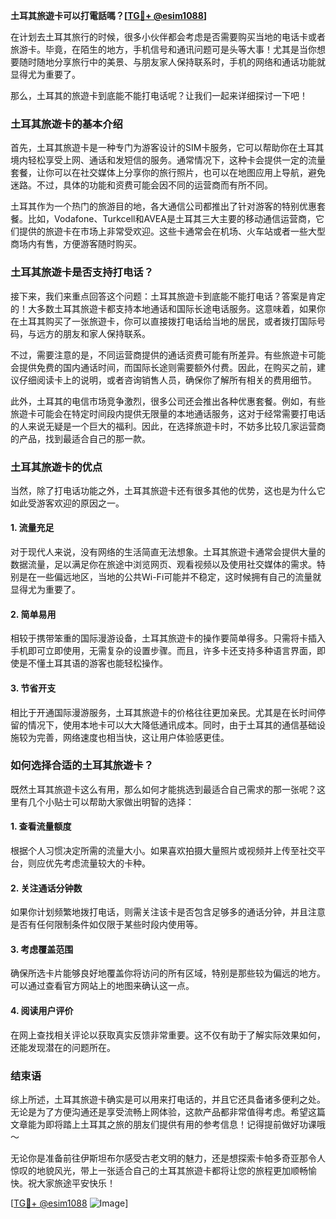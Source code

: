 **土耳其旅遊卡可以打電話嗎？[[TG💪+ @esim1088](https://t.me/s/esim1088)]**

在计划去土耳其旅行的时候，很多小伙伴都会考虑是否需要购买当地的电话卡或者旅游卡。毕竟，在陌生的地方，手机信号和通讯问题可是头等大事！尤其是当你想要随时随地分享旅行中的美景、与朋友家人保持联系时，手机的网络和通话功能就显得尤为重要了。

那么，土耳其的旅遊卡到底能不能打电话呢？让我们一起来详细探讨一下吧！

### 土耳其旅遊卡的基本介绍

首先，土耳其旅遊卡是一种专门为游客设计的SIM卡服务，它可以帮助你在土耳其境内轻松享受上网、通话和发短信的服务。通常情况下，这种卡会提供一定的流量套餐，让你可以在社交媒体上分享你的旅行照片，也可以在地图应用上导航，避免迷路。不过，具体的功能和资费可能会因不同的运营商而有所不同。

土耳其作为一个热门的旅游目的地，各大通信公司都推出了针对游客的特别优惠套餐。比如，Vodafone、Turkcell和AVEA是土耳其三大主要的移动通信运营商，它们提供的旅遊卡在市场上非常受欢迎。这些卡通常会在机场、火车站或者一些大型商场内有售，方便游客随时购买。

### 土耳其旅遊卡是否支持打电话？

接下来，我们来重点回答这个问题：土耳其旅遊卡到底能不能打电话？答案是肯定的！大多数土耳其旅遊卡都支持本地通话和国际长途电话服务。这意味着，如果你在土耳其购买了一张旅遊卡，你可以直接拨打电话给当地的居民，或者拨打国际号码，与远方的朋友和家人保持联系。

不过，需要注意的是，不同运营商提供的通话资费可能有所差异。有些旅遊卡可能会提供免费的国内通话时间，而国际长途则需要额外付费。因此，在购买之前，建议仔细阅读卡上的说明，或者咨询销售人员，确保你了解所有相关的费用细节。

此外，土耳其的电信市场竞争激烈，很多公司还会推出各种优惠套餐。例如，有些旅遊卡可能会在特定时间段内提供无限量的本地通话服务，这对于经常需要打电话的人来说无疑是一个巨大的福利。因此，在选择旅遊卡时，不妨多比较几家运营商的产品，找到最适合自己的那一款。

### 土耳其旅遊卡的优点

当然，除了打电话功能之外，土耳其旅遊卡还有很多其他的优势，这也是为什么它如此受游客欢迎的原因之一。

#### 1. 流量充足
对于现代人来说，没有网络的生活简直无法想象。土耳其旅遊卡通常会提供大量的数据流量，足以满足你在旅途中浏览网页、观看视频以及使用社交媒体的需求。特别是在一些偏远地区，当地的公共Wi-Fi可能并不稳定，这时候拥有自己的流量就显得尤为重要了。

#### 2. 简单易用
相较于携带笨重的国际漫游设备，土耳其旅遊卡的操作要简单得多。只需将卡插入手机即可立即使用，无需复杂的设置步骤。而且，许多卡还支持多种语言界面，即使是不懂土耳其语的游客也能轻松操作。

#### 3. 节省开支
相比于开通国际漫游服务，土耳其旅遊卡的价格往往更加亲民。尤其是在长时间停留的情况下，使用本地卡可以大大降低通讯成本。同时，由于土耳其的通信基础设施较为完善，网络速度也相当快，这让用户体验感更佳。

### 如何选择合适的土耳其旅遊卡？

既然土耳其旅遊卡这么有用，那么如何才能挑选到最适合自己需求的那一张呢？这里有几个小贴士可以帮助大家做出明智的选择：

#### 1. 查看流量额度
根据个人习惯决定所需的流量大小。如果喜欢拍摄大量照片或视频并上传至社交平台，则应优先考虑流量较大的卡种。

#### 2. 关注通话分钟数
如果你计划频繁地拨打电话，则需关注该卡是否包含足够多的通话分钟，并且注意是否有任何限制条件如仅限于某些时段内使用等。

#### 3. 考虑覆盖范围
确保所选卡片能够良好地覆盖你将访问的所有区域，特别是那些较为偏远的地方。可以通过查看官方网站上的地图来确认这一点。

#### 4. 阅读用户评价
在网上查找相关评论以获取真实反馈非常重要。这不仅有助于了解实际效果如何，还能发现潜在的问题所在。

### 结束语

综上所述，土耳其旅遊卡确实是可以用来打电话的，并且它还具备诸多便利之处。无论是为了方便沟通还是享受流畅上网体验，这款产品都非常值得考虑。希望这篇文章能为即将踏上土耳其之旅的朋友们提供有用的参考信息！记得提前做好功课哦～

无论你是准备前往伊斯坦布尔感受古老文明的魅力，还是想探索卡帕多奇亚那令人惊叹的地貌风光，带上一张适合自己的土耳其旅遊卡都将让您的旅程更加顺畅愉快。祝大家旅途平安快乐！

[[TG💪+ @esim1088](https://t.me/s/esim1088) ![Image](https://i.postimg.cc/4NQfJmqS/Snipaste-2025-05-13-00-14-12.png)]
